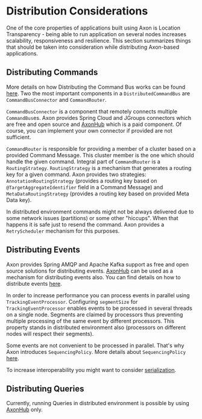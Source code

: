# Distribution Considerations

One of the core properties of applications built using Axon is Location Transparency - being able to run application on several nodes increases scalability, responsiveness and resilience. This section summarizes things that should be taken into consideration while distributing Axon-based applications.

## Distributing Commands

More details on how Distributing the Command Bus works can be found [here](/part-iii-infrastructure-components/command-dispatching.md#distributing-the-command-bus). Two the most important components in a `DistributedCommandBus` are `CommandBusConnector` and `CommandRouter`. 

`CommandBusConnector` is a component that remotely connects multiple `CommandBus`es. Axon provides Spring Cloud and JGroups connectors which are free and open source and [AxonHub](https://axoniq.io/product-overview/axonhub) which is a paid component. Of course, you can implement your own connector if provided are not sufficient.

`CommandRouter` is responsible for providing a member of a cluster based on a provided Command Message. This cluster member is the one which should handle the given command. Integral part of `CommandRouter` is a `RoutingStrategy`. `RoutingStrategy` is a mechanism that generates a routing key for a given command. Axon provides two strategies: `AnnotationRoutingStrategy` (provides a routing key based on `@TargetAggregateIdentifier` field in a Command Message) and `MetaDataRoutingStrategy` (provides a routing key based on provided Meta Data key).

In distributed environment commands might not be always delivered due to some network issues (partitions) or some other "hiccups". When that happens it is safe just to resend the command. Axon provides a `RetryScheduler` mechanism for this purposes.

## Distributing Events

Axon provides Spring AMQP and Apache Kafka support as free and open source solutions for distributing events. [AxonHub](https://axoniq.io/product-overview/axonhub) can be used as a mechanism for distributing events also. You can find details on how to distribute events [here](/part-iii-infrastructure-components/event-processing.md#distributing-events).

In order to increase performance you can process events in parallel using `TrackingEventProcessor`. Configuring `segmentSize` for `TrackingEventProcessor` enables events to be processed in several threads on a single node. Segments are claimed by processors thus preventing multiple processing of the same event by different processors. This property stands in distributed environment also (processors on different nodes will respect their segments).

Some events are not convenient to be processed in parallel. That's why Axon introduces `SequencingPolicy`. More details about `SequencingPolicy` [here](/part-iii-infrastructure-components/event-processing.md#parallel-processing).  

To increase interoperability you might want to consider [serialization](performance-tuning.md#event-serializer-tuning).

## Distributing Queries

Currently, running Queries in distributed environment is possible by using [AxonHub](https://axoniq.io/product-overview/axonhub) only.